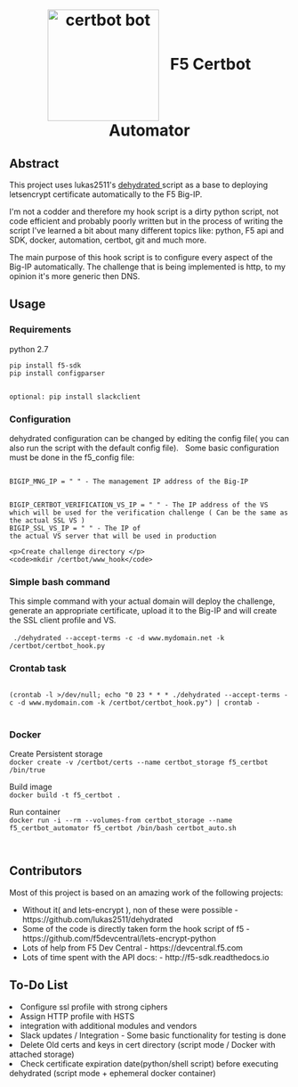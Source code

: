 <h1> <div style="text-align:center">
<a target="_blank" href="https://certbot.eff.org/">
<img align="center" src="https://certbot.eff.org/images/certbot-logo-1A.svg" alt="certbot bot" width="200px" height="200px"  style="max-width:100%;"></a>
&nbsp;&nbsp;F5 Certbot Automator</div>
</h1>
<h2> Abstract </h2>
<p>
This project uses lukas2511's <a target="_blank" href="https://github.com/lukas2511/dehydrated"> dehydrated </a> script
as a base to deploying letsencrypt certificate automatically to the F5 Big-IP.

I'm not a codder and therefore my hook script is a dirty python script, not code efficient and probably poorly written but in the process of writing the script I've learned a bit about many different topics like: python, F5 api and SDK, docker, automation, certbot, git and much more.

The main purpose of this hook script is to configure every aspect of the Big-IP automatically.
The challenge that is being implemented is http, to my opinion it's more generic then DNS.
</p>

<h2>Usage</h2>
<h3>Requirements</h3>
<p>
python 2.7
<br>
<code>
pip install f5-sdk
pip install configparser

optional:
pip install slackclient
</code>
</p>
<h3>Configuration</h3>
<p> dehydrated configuration can be changed by editing the config file( you can also run the script with the default config file). &nbsp;
Some basic configuration must be done in the f5_config file:
</p>
<code>
BIGIP_MNG_IP = " " - The management IP address of the Big-IP

BIGIP_CERTBOT_VERIFICATION_VS_IP = " " - The IP address of the VS which will be used for the verification challenge ( Can be the same as the actual SSL VS )
</code>
<br>
<code>BIGIP_SSL_VS_IP = " " - The IP of the actual VS server that will be used in production</code>

    <p>Create challenge directory </p>
    <code>mkdir /certbot/www_hook</code>


<h3>Simple bash command</h3>
This simple command with your actual domain will deploy the challenge, generate an appropriate certificate, upload it to the Big-IP and will create the SSL client profile and VS. 
<br></br>
<code> ./dehydrated --accept-terms -c -d www.mydomain.net -k /certbot/certbot_hook.py
</code>
<h3>Crontab task</h3>
<code>
(crontab -l >/dev/null; echo "0 23 * * * ./dehydrated --accept-terms -c -d www.mydomain.com -k /certbot/certbot_hook.py") | crontab -
</code>
<br>
<h3>Docker</h3>
<p>Create Persistent storage <br>
<code>docker create -v /certbot/certs --name certbot_storage f5_certbot /bin/true</code></p>
<p>Build image <br>
<code>docker build -t f5_certbot . </code></p>
<p>Run container <br>
<code>docker run -i --rm --volumes-from certbot_storage --name f5_certbot_automator f5_certbot /bin/bash certbot_auto.sh </p>
</code>
<h2>Contributors</h2>

<p> Most of this project is based on an amazing work of the following projects: </p>

<ul>
<li>Without it( and lets-encrypt ), non of these were possible - https://github.com/lukas2511/dehydrated</li>
<li>Some of the code is directly taken form the hook script of f5 - https://github.com/f5devcentral/lets-encrypt-python </li>
<li>Lots of help from F5 Dev Central - https://devcentral.f5.com</li>
<li>Lots of time spent with the API docs: - http://f5-sdk.readthedocs.io</li>
</ul>
<h2>To-Do List</h2>
<li>Configure ssl profile with strong ciphers</li>
<li>Assign HTTP profile with HSTS </li>
<li>integration with additional modules and vendors</li>
<li>Slack updates / Integration - Some basic functionality for testing is done</li>
<li>Delete Old certs and keys in cert directory (script mode / Docker with attached storage)</li>
<li>Check certificate expiration date(python/shell script) before executing dehydrated (script mode + ephemeral docker container) </li>
